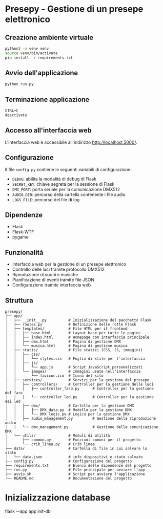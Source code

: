 # Presepy - Gestione di un presepe elettronico

## Creazione ambiente virtuale

```bash
python3 -m venv venv
source venv/bin/activate
pip install -r requirements.txt
```

## Avvio dell'applicazione

```bash
python run.py
```

## Terminazione applicazione

```bash
CTRL+C
deactivate
```

## Accesso all'interfaccia web

L'interfaccia web è accessibile all'indirizzo [http://localhost:5000/](http://localhost:5000/).


## Configurazione

Il file `config.py` contiene le seguenti variabili di configurazione:

- `DEBUG`: abilita la modalità di debug di Flask
- `SECRET_KEY`: chiave segreta per la sessione di Flask
- `DMX_PORT`: porta seriale per la comunicazione DMX512
- `AUDIO_DIR`: percorso della cartella contenente i file audio
- `LOGS_FILE`: percorso del file di log

## Dipendenze

- Flask
- Flask-WTF
- pygame

## Funzionalità

- Interfaccia web per la gestione di un presepe elettronico
- Controllo delle luci tramite protocollo DMX512
- Riproduzione di suoni e musiche
- Pianificazione di eventi tramite file JSON
- Configurazione tramite interfaccia web


## Struttura

```plaintext
presepy/
├── app/
│   ├── __init__.py          # Inizializzazione del pacchetto Flask
│   ├── routes.py            # Definizione delle rotte Flask
│   ├── templates/           # File HTML per il frontend
│   │   ├── base.html        # Layout base per tutte le pagine
│   │   ├── index.html       # Homepage con interfaccia principale
│   │   ├── dmx.html         # Pagina di gestione DMX
│   │   └── musica.html      # Pagina di gestione musica
│   ├── static/              # File statici (CSS, JS, immagini)
│   │   ├── css/
│   │   │   └── styles.css   # Foglio di stile per l'interfaccia
│   │   ├── js/
│   │   │   └── app.js       # Script JavaScript personalizzati
│   │   └── images/          # Immagini usate nell'interfaccia
|   |       └── favicon.ico  # Icona del sito
|   ├── services/            # Servizi per la gestione del presepe
│   │   ├── controllers/     # Controller per la gestione delle luci
│   │   │   ├── controller_faro.py      # Controller per la gestione del faro
│   │   │   └── controller_led.py       # Controller per la gestione dei led
│   │   ├── dmx/             # Cartella per la gestione DMX
│   │   │   ├── DMX_data.py  # Modello per la gestione DMX
│   │   │   └── DMX_logic.py # Logica per la gestione DMX
│   │   ├── audio_management.py         # Gestione della riproduzione audio
│   │   └── dmx_management.py           # Gestione della comunicazione DMX
│   └── utils/               # Moduli di utilità
│       ├── common.py        # Funzioni comuni per il progetto
│       └── crib_linea.py    # Crib linea 
├── data/                    # Cartella di file in cui salvare lo stato
│   └── data.json            # info dispositivi e stato salvato
├── config.py                # Configurazione del progetto
├── requirements.txt         # Elenco delle dipendenze del progetto
├── run.py                   # File principale per avviare l'app
├── avvio.sh                 # Script per avviare l'applicazione
└── README.md                # Documentazione del progetto

``` 

# Inizializzazione database
flask --app app init-db    